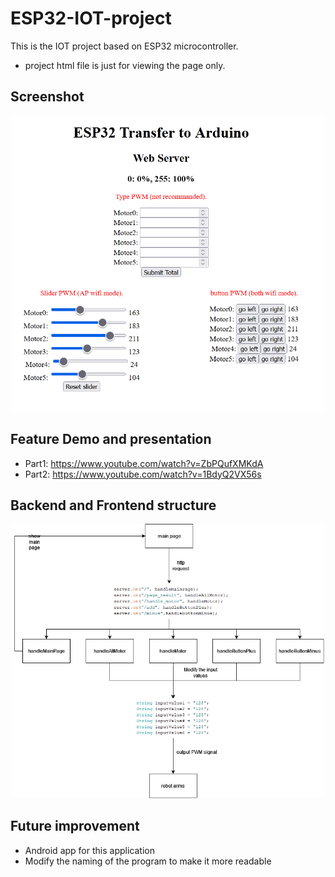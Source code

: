 # ESP32-IOT-project
This is the IOT project based on ESP32 microcontroller.
- project html file is just for viewing the page only.

## Screenshot
<p align="center">
<img src="https://github.com/blaticslm/ESP32-IOT-project/blob/main/screenshot/webpage_screenshot.png"  width="500">
</p>

## Feature Demo and presentation
- Part1: https://www.youtube.com/watch?v=ZbPQufXMKdA
- Part2: https://www.youtube.com/watch?v=1BdyQ2VX56s

## Backend and Frontend structure
<p align="center">
<img src="https://github.com/blaticslm/ESP32-IOT-project/blob/main/screenshot/esp32_iot_project.png"  width="500">

</p>

## Future improvement
- Android app for this application
- Modify the naming of the program to make it more readable


